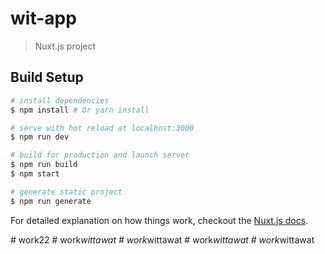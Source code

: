 # wit-app

> Nuxt.js project

## Build Setup

``` bash
# install dependencies
$ npm install # Or yarn install

# serve with hot reload at localhost:3000
$ npm run dev

# build for production and launch server
$ npm run build
$ npm start

# generate static project
$ npm run generate
```

For detailed explanation on how things work, checkout the [Nuxt.js docs](https://github.com/nuxt/nuxt.js).

#   w o r k 2 2  
 #   w o r k _ w i t t a w a t  
 #   w o r k _ w i t t a w a t  
 #   w o r k _ w i t t a w a t  
 #   w o r k _ w i t t a w a t  
 
